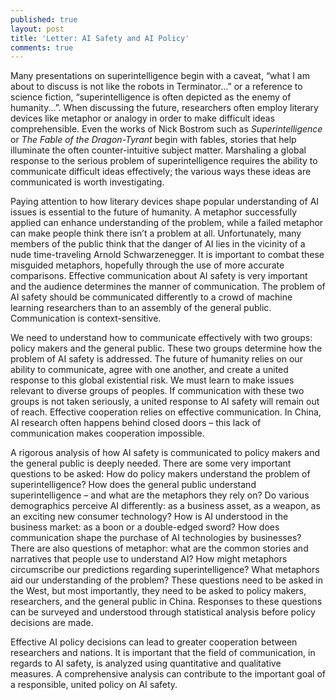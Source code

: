 ```yaml
---
published: true
layout: post
title: 'Letter: AI Safety and AI Policy'
comments: true
---
```

Many presentations on superintelligence begin with a caveat, “what I am about to discuss is not like the robots in Terminator...” or a reference to science fiction, “superintelligence is often depicted as the enemy of humanity...”. When discussing the future, researchers often employ literary devices like metaphor or analogy in order to make difficult ideas comprehensible. Even the works of Nick Bostrom such as _Superintelligence_ or _The Fable of the Dragon-Tyrant_ begin with fables, stories that help illuminate the often counter-intuitive subject matter. Marshaling a global response to the serious problem of superintelligence requires the ability to communicate difficult ideas effectively; the various ways these ideas are communicated is worth investigating.

Paying attention to how literary devices shape popular understanding of AI issues is essential to the future of humanity. A metaphor successfully applied can enhance understanding of the problem, while a failed metaphor can make people think there isn’t a problem at all. Unfortunately, many members of the public think that the danger of AI lies in the vicinity of a nude time-traveling Arnold Schwarzenegger. It is important to combat these misguided metaphors, hopefully through the use of more accurate comparisons. Effective communication about AI safety is very important and the audience determines the manner of communication. The problem of AI safety should be communicated differently to a crowd of machine learning researchers than to an assembly of the general public. Communication is context-sensitive. 

We need to understand how to communicate effectively with two groups: policy makers and the general public. These two groups determine how the problem of AI safety is addressed. The future of humanity relies on our ability to communicate, agree with one another, and create a united response to this global existential risk. We must learn to make issues relevant to diverse groups of peoples. If communication with these two groups is not taken seriously, a united response to AI safety will remain out of reach. Effective cooperation relies on effective communication. In China, AI research often happens behind closed doors – this lack of communication makes cooperation impossible.  

A rigorous analysis of how AI safety is communicated to policy makers and the general public is deeply needed. There are some very important questions to be asked: How do policy makers understand the problem of superintelligence? How does the general public understand superintelligence – and what are the metaphors they rely on? Do various demographics perceive AI differently: as a business asset, as a weapon, as an exciting new consumer technology? How is AI understood in the business market: as a boon or a double-edged sword? How does communication shape the purchase of AI technologies by businesses? There are also questions of metaphor: what are the common stories and narratives that people use to understand AI? How might metaphors circumscribe our predictions regarding superintelligence? What metaphors aid our understanding of the problem? These questions need to be asked in the West, but most importantly, they need to be asked to policy makers, researchers, and the general public in China. Responses to these questions can be surveyed and understood through statistical analysis before policy decisions are made.

Effective AI policy decisions can lead to greater cooperation between researchers and nations. It is important that the field of communication, in regards to AI safety, is analyzed using quantitative and qualitative measures.  A comprehensive analysis can contribute to the important goal of a responsible, united policy on AI safety.
